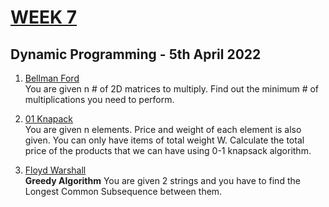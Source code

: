 # [WEEK 7](https://www.hackerrank.com/daa-lab-day705042022/challenges)

## Dynamic Programming - 5th April 2022

1. [Bellman Ford](1_bellman_ford.c)  
   You are given n # of 2D matrices to multiply. Find out the minimum # of multiplications you need to perform.

2. [01 Knapack](2_01_knapsack.c)  
   You are given n elements. Price and weight of each element is also given. You can only have items of total weight W. Calculate the total price of the products that we can have using 0-1 knapsack algorithm.

3. [Floyd Warshall](3_floyd_warshall.c)  
   **Greedy Algorithm** You are given 2 strings and you have to find the Longest Common Subsequence between them.
